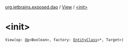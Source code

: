 [org.jetbrains.exposed.dao](../index.md) / [View](index.md) / [&lt;init&gt;](.)

# &lt;init&gt;

`View(op: `[`Op`](../../org.jetbrains.exposed.sql/-op/index.md)`<Boolean>, factory: `[`EntityClass`](../-entity-class/index.md)`<*, Target>)`